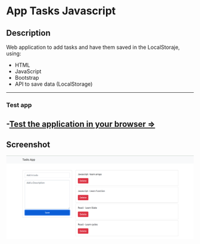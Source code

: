 # App Tasks Javascript

## Description

Web application to add tasks and have them saved in the LocalStoraje, using:

- HTML
- JavaScript
- Bootstrap
- API to save data (LocalStorage)

---

### Test app

-[Test the application in your browser => ](https://klich1984.github.io/App-Task-JavaScript/)
---

## Screenshot

![Task App](./assets/app_tasks.png)
